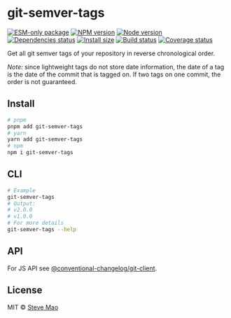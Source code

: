 # git-semver-tags

[![ESM-only package][package]][package-url]
[![NPM version][npm]][npm-url]
[![Node version][node]][node-url]
[![Dependencies status][deps]][deps-url]
[![Install size][size]][size-url]
[![Build status][build]][build-url]
[![Coverage status][coverage]][coverage-url]

[package]: https://img.shields.io/badge/package-ESM--only-ffe536.svg
[package-url]: https://nodejs.org/api/esm.html

[npm]: https://img.shields.io/npm/v/git-semver-tags.svg
[npm-url]: https://npmjs.com/package/git-semver-tags

[node]: https://img.shields.io/node/v/git-semver-tags.svg
[node-url]: https://nodejs.org

[deps]: https://img.shields.io/librariesio/release/npm/git-semver-tags
[deps-url]: https://libraries.io/npm/git-semver-tags/tree

[size]: https://packagephobia.com/badge?p=git-semver-tags
[size-url]: https://packagephobia.com/result?p=git-semver-tags

[build]: https://img.shields.io/github/actions/workflow/status/conventional-changelog/conventional-changelog/tests.yaml?branch=master
[build-url]: https://github.com/conventional-changelog/conventional-changelog/actions

[coverage]: https://coveralls.io/repos/github/conventional-changelog/conventional-changelog/badge.svg?branch=master
[coverage-url]: https://coveralls.io/github/conventional-changelog/conventional-changelog?branch=master

Get all git semver tags of your repository in reverse chronological order.

*Note:* since lightweight tags do not store date information, the date of a tag is the date of the commit that is tagged on. If two tags on one commit, the order is not guaranteed.

## Install

```bash
# pnpm
pnpm add git-semver-tags
# yarn
yarn add git-semver-tags
# npm
npm i git-semver-tags
```

## CLI

```bash
# Example
git-semver-tags
# Output:
# v2.0.0
# v1.0.0
# For more details
git-semver-tags --help
```

## API

For JS API see [@conventional-changelog/git-client](https://github.com/conventional-changelog/conventional-changelog/tree/master/packages/git-client).

## License

MIT © [Steve Mao](https://github.com/stevemao)
